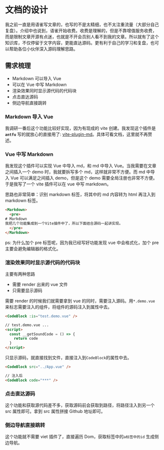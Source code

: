 # <a id="文档的设计">文档的设计</a>

我之前一直是用语雀写文章的，也写的不是太精细，也不太注重流量（大部分自己复盘）。介绍中也说到，语雀开始收费。收费是理解的，但是不靠增值服务收费，而是限制文章开源有点迷，也就是不开会员别人看不到我的文章。所以就有了这个知识库，不仅停留于文字内容，更能直达源码。更有利于自己的学习和复盘，也可以帮助各位小伙伴深入源码理解思路。

## <a id="需求梳理">需求梳理</a>

- Markdown 可以导入 Vue
- 可以在 Vue 中写 Markdown
- 渲染效果同时显示源代码的代码块
- 点击直达源码
- 侧边导航直接跳转

### Markdown 导入 Vue

我调研一番后这个功能比较好实现，因为有现成的 vite 创建。我发现这个插件是 **`antfu`** 写的就放心的直接用了: [vite-plugin-md](https://github.com/antfu/vite-plugin-md)。具体可看文档，这里就不再赘述。

### Vue 中写 Markdown

我发现这个插件可以实现 Vue 中导入 md，和 md 中导入 Vue。当我需要在文章之间插入一个 demo 时，我就要拆写多个 md，这样就非常不方便。而 md 中导入 Vue 可以满足之间插入 demo，但是这个 demo 需要全局注册也非常不方便。于是我写了一个 vite 插件可以在 vue 中写 markdown。

思路也非常简单：识别 markdown 标签，将其中的 md 内容转为 html 再注入到 markdown 标签。

```html
<Markdown>
  <pre>
# Markdown
我把几个功能集成到一个Vite插件中了，所以下面结合源码一起讲实现。
  </pre>
</Markdown>
```

ps: 为什么加个 pre 标签呢，因为我已经写好功能发现 vue 中会格式化，加个 pre 主要会避免编辑器的格式化。

### 渲染效果同时显示源代码的代码块

主要有两种思路

- 需要 render 出来的 vue 文件
- 只需要显示源码

需要 render 的时候我们就需要拿到 vue 的同时，需要注入源码。用`*.demo.vue`来标志需要注入的组件，将组件的源码注入到属性中去。

```html
<CodeBlock :is="test.demo.vue" />

// test.demo.vue ...
<script>
  const __getSoundCode = () => {
    return code
  }
</script>
```

只显示源码，就直接找到文件，直接注入到`CodeBlock`的属性中去。

```html
<CodeBlock src="../App.vue" />

// 注入后
<CodeBlock code="***" />
```

### 点击直达源码

这个功能和获取源代码差不多，获取源码前会获取到路径，将路径注入到另一个 src 属性即可。拿到 src 属性拼接 Github 地址即可。

### 侧边导航直接跳转

这个功能就不需要 viet 插件了，直接遍历 Dom，获取标签中的`a标签中的id` 生成侧边导航。
